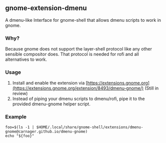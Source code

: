 ## gnome-extension-dmenu
A dmenu-like Interface for gnome-shell that allows dmenu scripts to work in gnome.

### Why?
Because gnome does not support the layer-shell protocol like any other sensible compositor does. That protocol is needed for rofi and all alternatives to work.

### Usage
1. Install and enable the extension via [https://extensions.gnome.org](https://extensions.gnome.org/extension/8493/dmenu-gnome/) (Still in review)
2. Instead of piping your dmenu scripts to dmenu/rofi, pipe it to the provided dmenu-gnome helper script.

### Example

```
foo=$(ls -1 | $HOME/.local/share/gnome-shell/extensions/dmenu-gnome@carnager.github.io/dmenu-gnome)
echo "${foo}"
```
